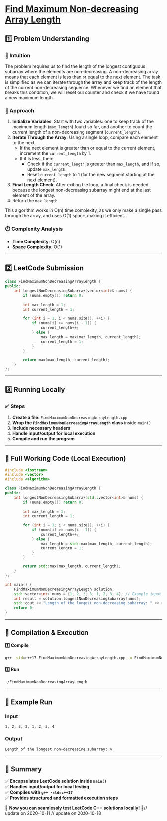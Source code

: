 # **[Find Maximum Non-decreasing Array Length](https://leetcode.com/problems/find-maximum-non-decreasing-array-length/description/)**  

## **1️⃣ Problem Understanding**  
### **📌 Intuition**  
The problem requires us to find the length of the longest contiguous subarray where the elements are non-decreasing. A non-decreasing array means that each element is less than or equal to the next element. The task is simplified as we can iterate through the array and keep track of the length of the current non-decreasing sequence. Whenever we find an element that breaks this condition, we will reset our counter and check if we have found a new maximum length.

### **🚀 Approach**  
1. **Initialize Variables**: Start with two variables: one to keep track of the maximum length (`max_length`) found so far, and another to count the current length of a non-decreasing segment (`current_length`).
2. **Iterate Through the Array**: Using a single loop, compare each element to the next.
   - If the next element is greater than or equal to the current element, increment the `current_length` by 1.
   - If it is less, then:
     - Check if the `current_length` is greater than `max_length`, and if so, update `max_length`.
     - Reset `current_length` to 1 (for the new segment starting at the next element).
3. **Final Length Check**: After exiting the loop, a final check is needed because the longest non-decreasing subarray might end at the last element of the array.
4. Return the `max_length`.

This algorithm works in O(n) time complexity, as we only make a single pass through the array, and uses O(1) space, making it efficient.

### **⏱️ Complexity Analysis**  
- **Time Complexity**: O(n)  
- **Space Complexity**: O(1)  

---  

## **2️⃣ LeetCode Submission**  
```cpp
class FindMaximumNonDecreasingArrayLength {
public:
    int longestNonDecreasingSubarray(vector<int>& nums) {
        if (nums.empty()) return 0;
        
        int max_length = 1;
        int current_length = 1;

        for (int i = 1; i < nums.size(); ++i) {
            if (nums[i] >= nums[i - 1]) {
                current_length++;
            } else {
                max_length = max(max_length, current_length);
                current_length = 1;
            }
        }

        return max(max_length, current_length);
    }
};
```  

---  

## **3️⃣ Running Locally**  
### **✅ Steps**  
1. **Create a file**: `FindMaximumNonDecreasingArrayLength.cpp`  
2. **Wrap the `FindMaximumNonDecreasingArrayLength` class** inside `main()`  
3. **Include necessary headers**  
4. **Handle input/output for local execution**  
5. **Compile and run the program**  

---  

## **📝 Full Working Code (Local Execution)**  
```cpp
#include <iostream>
#include <vector>
#include <algorithm>

class FindMaximumNonDecreasingArrayLength {
public:
    int longestNonDecreasingSubarray(std::vector<int>& nums) {
        if (nums.empty()) return 0;
        
        int max_length = 1;
        int current_length = 1;

        for (int i = 1; i < nums.size(); ++i) {
            if (nums[i] >= nums[i - 1]) {
                current_length++;
            } else {
                max_length = std::max(max_length, current_length);
                current_length = 1;
            }
        }

        return std::max(max_length, current_length);
    }
};

int main() {
    FindMaximumNonDecreasingArrayLength solution;
    std::vector<int> nums = {1, 2, 2, 3, 1, 2, 3, 4}; // Example input
    int result = solution.longestNonDecreasingSubarray(nums);
    std::cout << "Length of the longest non-decreasing subarray: " << result << std::endl;
    return 0;
}
```  

---  

## **🔧 Compilation & Execution**  
#### **1️⃣ Compile**  
```bash
g++ -std=c++17 FindMaximumNonDecreasingArrayLength.cpp -o FindMaximumNonDecreasingArrayLength
```  

#### **2️⃣ Run**  
```bash
./FindMaximumNonDecreasingArrayLength
```  

---  

## **🎯 Example Run**  
### **Input**  
```
1, 2, 2, 3, 1, 2, 3, 4
```  
### **Output**  
```
Length of the longest non-decreasing subarray: 4
```  

---  

## **📌 Summary**  
✅ **Encapsulates LeetCode solution inside `main()`**  
✅ **Handles input/output for local testing**  
✅ **Compiles with `g++ -std=c++17`**  
✅ **Provides structured and formatted execution steps**  

🚀 **Now you can seamlessly test LeetCode C++ solutions locally!** 🚀// update on 2020-10-11
// update on 2020-10-18
